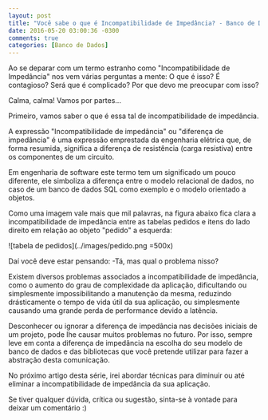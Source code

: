 ```yaml
---
layout: post
title: "Você sabe o que é Incompatibilidade de Impedância? - Banco de Dados Parte 1"
date: 2016-05-20 03:00:36 -0300
comments: true
categories: [Banco de Dados]
---
```


Ao se deparar com um termo estranho como "Incompatibilidade de Impedância" nos vem várias perguntas a mente: O que é isso? É contagioso? Será que é complicado? Por que devo me preocupar com isso?

Calma, calma! Vamos por partes...

Primeiro, vamos saber o que é essa tal de incompatibilidade de impedância.

A expressão "Incompatibilidade de impedância" ou "diferença de impedância" é uma expressão emprestada da engenharia elétrica que, de forma resumida, significa a diferença de resistência (carga resistiva) entre os componentes de um circuito.

Em engenharia de software este termo tem um significado um pouco diferente, ele simboliza a diferença entre o modelo relacional de dados, no caso de um banco de dados SQL como exemplo e o modelo orientado a objetos.

Como uma imagem vale mais que mil palavras, na figura abaixo fica clara a incompatibilidade de impedância entre as tabelas pedidos e itens do lado direito em relação ao objeto "pedido" a esquerda:

![tabela de pedidos](../images/pedido.png =500x)

Daí você deve estar pensando: -Tá, mas qual o problema nisso?

Existem diversos problemas associados a incompatibilidade de impedância, como o aumento do grau de complexidade da aplicação, dificultando ou simplesmente impossibilitando a manutenção da mesma, reduzindo drásticamente o tempo de vida útil da sua aplicação, ou simplesmente causando uma grande perda de performance devido a latência.

Desconhecer ou ignorar a diferença de impedância nas decisões iniciais de um projeto, pode lhe causar muitos problemas no futuro. Por isso, sempre leve em conta a diferença de impedância na escolha do seu modelo de banco de dados e das bibliotecas que você pretende utilizar para fazer a abstração desta comunicação.

No próximo artigo desta série, irei abordar técnicas para diminuir ou até eliminar a incompatibilidade de impedância da sua aplicação.

Se tiver qualquer dúvida, crítica ou sugestão, sinta-se à vontade para deixar um comentário :)